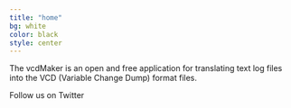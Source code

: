 ```yaml
---
title: "home"
bg: white
color: black
style: center
---
```


The vcdMaker is an open and free application for translating text log files into the VCD (Variable Change Dump) format files. 

<span id="forkongithub">
    Follow us on Twitter
</span>